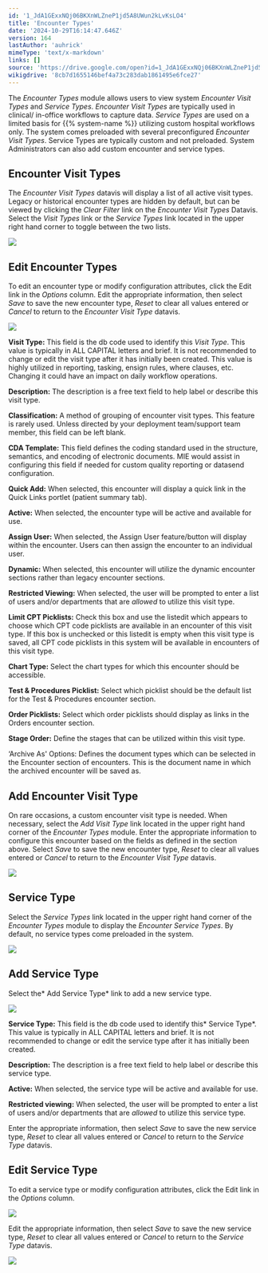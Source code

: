 ```yaml
---
id: '1_JdA1GExxNQj06BKXnWLZneP1jd5A8UWun2kLvKsLO4'
title: 'Encounter Types'
date: '2024-10-29T16:14:47.646Z'
version: 164
lastAuthor: 'auhrick'
mimeType: 'text/x-markdown'
links: []
source: 'https://drive.google.com/open?id=1_JdA1GExxNQj06BKXnWLZneP1jd5A8UWun2kLvKsLO4'
wikigdrive: '8cb7d1655146bef4a73c283dab1861495e6fce27'
---
```

The *Encounter Types* module allows users to view system *Encounter Visit Types* and *Service Types*. *Encounter Visit Types* are typically used in clinical/ in-office workflows to capture data. *Service Types* are used on a limited basis for {{% system-name %}} utilizing custom hospital workflows only. The system comes preloaded with several preconfigured *Encounter Visit Types*. Service Types are typically custom and not preloaded. System Administrators can also add custom encounter and service types.

## Encounter Visit Types

The *Encounter Visit Types* datavis will display a list of all active visit types. Legacy or historical encounter types are hidden by default, but can be viewed by clicking the *Clear Filter* link on the *Encounter Visit Types* Datavis. Select the *Visit Types* link or the *Service Types* link located in the upper right hand corner to toggle between the two lists.

![](../encounter-types.assets/0b10da719d783593299824545e5bc463.png)

## Edit Encounter Types

To edit an encounter type or modify configuration attributes, click the Edit link in the *Options* column. Edit the appropriate information, then select *Save* to save the new encounter type, *Reset* to clear all values entered or *Cancel* to return to the *Encounter Visit Type* datavis.

![](../encounter-types.assets/6d94504505818ec334a92dbd0c087c49.png)

**Visit Type:** This field is the db code used to identify this *Visit Type*. This value is typically in ALL CAPITAL letters and brief. It is not recommended to change or edit the visit type after it has initially been created. This value is highly utilized in reporting, tasking, ensign rules, where clauses, etc. Changing it could have an impact on daily workflow operations.

**Description:** The description is a free text field to help label or describe this visit type.

**Classification:** A method of grouping of encounter visit types. This feature is rarely used. Unless directed by your deployment team/support team member, this field can be left blank.

**CDA Template:** This field defines the coding standard used in the structure, semantics, and encoding of electronic documents. MIE would assist in configuring this field if needed for custom quality reporting or datasend configuration.

**Quick Add:** When selected, this encounter will display a quick link in the Quick Links portlet (patient summary tab).

**Active:** When selected, the encounter type will be active and available for use.

**Assign User:** When selected, the Assign User feature/button will display within the encounter. Users can then assign the encounter to an individual user.

**Dynamic:** When selected, this encounter will utilize the dynamic encounter sections rather than legacy encounter sections.

**Restricted Viewing:** When selected, the user will be prompted to enter a list of users and/or departments that are *allowed* to utilize this visit type.

**Limit CPT Picklists:** Check this box and use the listedit which appears to choose which CPT code picklists are available in an encounter of this visit type. If this box is unchecked or this listedit is empty when this visit type is saved, all CPT code picklists in this system will be available in encounters of this visit type.

**Chart Type:** Select the chart types for which this encounter should be accessible.

**Test & Procedures Picklist:** Select which picklist should be the default list for the Test & Procedures encounter section.

**Order Picklists:** Select which order picklists should display as links in the Orders encounter section.

**Stage Order:** Define the stages that can be utilized within this visit type.

‘Archive As' Options: Defines the document types which can be selected in the Encounter section of encounters. This is the document name in which the archived encounter will be saved as.

## Add Encounter Visit Type

On rare occasions, a custom encounter visit type is needed. When necessary, select the *Add Visit Type* link located in the upper right hand corner of the *Encounter Types* module. Enter the appropriate information to configure this encounter based on the fields as defined in the section above. Select *Save* to save the new encounter type, *Reset* to clear all values entered or *Cancel* to return to the *Encounter Visit Type* datavis.

![](../encounter-types.assets/dae5d2bf3e26de6eed0b98b91017522d.png)

## Service Type

Select the *Service Types* link located in the upper right hand corner of the *Encounter Types* module to display the *Encounter Service Types*. By default, no service types come preloaded in the system.

![](../encounter-types.assets/16d73a3bc63c9401ba24f4a3787f1d16.png)

## Add Service Type

Select the* Add Service Type* link to add a new service type.

![](../encounter-types.assets/5309b6f9af30ab8b53b859a53af37abc.png)

**Service Type:** This field is the db code used to identify this* Service Type*. This value is typically in ALL CAPITAL letters and brief. It is not recommended to change or edit the service type after it has initially been created.

**Description:** The description is a free text field to help label or describe this service type.

**Active:** When selected, the service type will be active and available for use.

**Restricted viewing:** When selected, the user will be prompted to enter a list of users and/or departments that are *allowed* to utilize this service type.

Enter the appropriate information, then select *Save* to save the new service type, *Reset* to clear all values entered or *Cancel* to return to the *Service Type* datavis.

## Edit Service Type

To edit a service type or modify configuration attributes, click the Edit link in the *Options* column.

![](../encounter-types.assets/b5ed8c1961d1d1506fc2717ff0ba1b6d.png)

Edit the appropriate information, then select *Save* to save the new service type, *Reset* to clear all values entered or *Cancel* to return to the *Service Type* datavis.

![](../encounter-types.assets/917fdecb6c4ca5fe4c9ba6499e8b473b.png)
